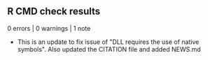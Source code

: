 ## R CMD check results

0 errors | 0 warnings | 1 note

* This is an update to fix issue of "DLL requires the use of native symbols". Also updated the CITATION file and added NEWS.md
